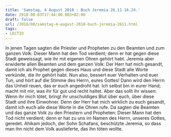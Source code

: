 ```yaml
---
title: 'Samstag, 4 August 2018 : Buch Jeremia 26,11-16.24.'
date: 2018-08-03T17:44:00.003+02:00
draft: false
url: /2018/08/samstag-4-august-2018-buch-jeremia-2611.html
tags: 
- LECTIO
---
```


In jenen Tagen sagten die Priester und Propheten zu den Beamten und zum ganzen Volk: Dieser Mann hat den Tod verdient; denn er hat gegen diese Stadt geweissagt, wie ihr mit eigenen Ohren gehört habt. Jeremia aber erwiderte allen Beamten und dem ganzen Volk: Der Herr hat mich gesandt, damit ich als Prophet gegen dieses Haus und diese Stadt alle Worte verkünde, die ihr gehört habt. Nun also, bessert euer Verhalten und euer Tun, und hört auf die Stimme des Herrn, eures Gottes! Dann wird den Herrn das Unheil reuen, das er euch angedroht hat. Ich selbst bin in eurer Hand; macht mit mir, was ihr für gut und recht haltet. Aber das sollt ihr wissen: Wenn ihr mich tötet, bringt ihr unschuldiges Blut über euch, über diese Stadt und ihre Einwohner. Denn der Herr hat mich wirklich zu euch gesandt, damit ich euch alle diese Worte in die Ohren rufe. Da sagten die Beamten und das ganze Volk zu den Priestern und Propheten: Dieser Mann hat den Tod nicht verdient; denn er hat zu uns im Namen des Herrn, unseres Gottes, geredet. Ahikam jedoch, der Sohn Schafans, beschützte Jeremia, so dass man ihn nicht dem Volk auslieferte, das ihn töten wollte.